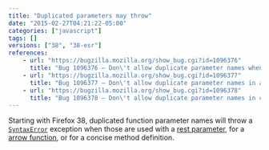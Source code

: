 ```yaml
---
title: "Duplicated parameters may throw"
date: "2015-02-27T04:21:22-05:00"
categories: ["javascript"]
tags: []
versions: ["38", "38-esr"]
references:
    - url: "https://bugzilla.mozilla.org/show_bug.cgi?id=1096376"
      title: "Bug 1096376 – Don\'t allow duplicate parameter names when rest-parameter is present"
    - url: "https://bugzilla.mozilla.org/show_bug.cgi?id=1096377"
      title: "Bug 1096377 – Don\'t allow duplicate parameter names in arrow functions"
    - url: "https://bugzilla.mozilla.org/show_bug.cgi?id=1096378"
      title: "Bug 1096378 – Don\'t allow duplicate parameter names in concise method definitions"
---
```

Starting with Firefox 38, duplicated function parameter names will throw a [`SyntaxError`](https://developer.mozilla.org/docs/Web/JavaScript/Reference/Global_Objects/SyntaxError) exception when those are used with a [rest parameter](https://developer.mozilla.org/docs/Web/JavaScript/Reference/Functions/rest_parameters), for a [arrow function](https://developer.mozilla.org/docs/Web/JavaScript/Reference/Functions/Arrow_functions), or for a concise method definition.
